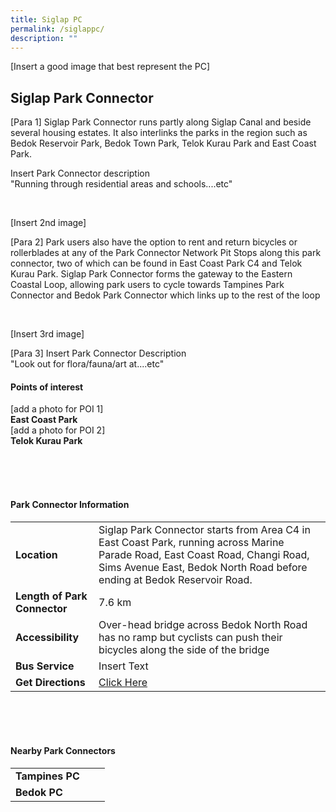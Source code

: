 ```yaml
---
title: Siglap PC
permalink: /siglappc/
description: ""
---
```

[Insert a good image that best represent the PC]

## Siglap Park Connector

[Para 1] Siglap Park Connector runs partly along Siglap Canal and beside several housing estates. It also interlinks the parks in the region such as Bedok Reservoir Park, Bedok Town Park, Telok Kurau Park and East Coast Park.

Insert Park Connector description <br>
"Running through residential areas and schools....etc"

<br>

[Insert 2nd image]

[Para 2] Park users also have the option to rent and return bicycles or rollerblades at any of the Park Connector Network Pit Stops along this park connector, two of which can be found in East Coast Park C4 and Telok Kurau Park. Siglap Park Connector forms the gateway to the Eastern Coastal Loop, allowing park users to cycle towards Tampines Park Connector and Bedok Park Connector which links up to the rest of the loop


<br>

[Insert 3rd image]

[Para 3] Insert Park Connector Description <br>
"Look out for flora/fauna/art at....etc"

#### Points of interest

[add a photo for POI 1]
<br>
**East Coast Park**
<br>
[add a photo for POI 2]
<br>
**Telok Kurau Park**

<br>
<br>
<br>

#### Park Connector Information
|  |  |  |
| -------- | -------- | -------- |
| **Location** | Siglap Park Connector starts from&nbsp;Area C4 in East Coast Park, running across&nbsp;Marine Parade Road, East Coast Road, Changi Road, Sims Avenue East, Bedok North Road&nbsp;before ending at&nbsp;Bedok Reservoir Road. |  |
| **Length of Park Connector** | 7.6 km   |  |
| **Accessibility** | Over-head bridge across Bedok North Road has no ramp but cyclists can push their bicycles along the side of the bridge | |
| **Bus Service** | Insert Text | |
| **Get Directions** | [Click Here](https://www.onemap.gov.sg/main/v2/)  | |

<br>
<br>
<br>	

#### Nearby Park Connectors
|   |  |  |
| -------- | -------- | -------- |
| **Tampines PC** | | |
| **Bedok PC** | | |
